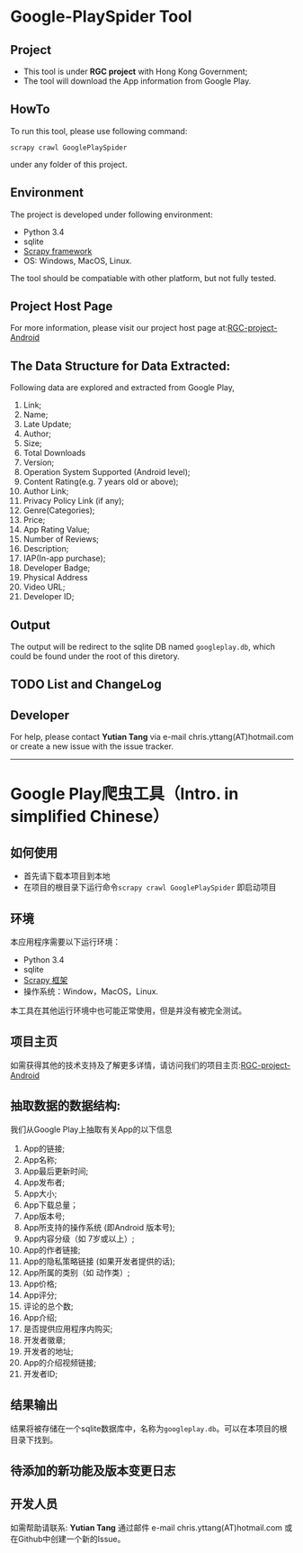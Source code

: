 # Google-PlaySpider Tool
## Project 
  * This tool is under __RGC project__ with Hong Kong Government;
  * The tool will download the App information from Google Play. 
  
## HowTo
  To run this tool, please use following command:
  ```
  scrapy crawl GooglePlaySpider
  ```
  under any folder of this project.
  
## Environment
  The project is developed under following environment:
  
  * Python 3.4
  * sqlite
  * [Scrapy framework](https://scrapy.org)
  * OS: Windows, MacOS, Linux.
   
The tool should be compatiable with other platform, but not fully tested.
  
## Project Host Page
  For more information, please visit our project host page at:[RGC-project-Android](http://www.chrisyttang.org/android-instant-app/index.html)
  
## The Data Structure for Data Extracted:
Following data are explored and extracted from Google Play,

1. Link;
2. Name;
3. Late Update;
4. Author;
5. Size;
6. Total Downloads
7. Version;
8. Operation System Supported (Android level);
9. Content Rating(e.g. 7 years old or above);
10. Author Link;
11. Privacy Policy Link (if any);
12. Genre(Categories);
13. Price;
14. App Rating Value;
15. Number of Reviews;
16. Description;
17. IAP(In-app purchase);
18. Developer Badge;
19. Physical Address
20. Video URL;
21. Developer ID;

## Output
The output will be redirect to the sqlite DB named ```googleplay.db```, which could be found under the root of this diretory.
  
## TODO List and ChangeLog

  
## Developer
For help, please contact __Yutian Tang__  via e-mail chris.yttang(AT)hotmail.com or create a new issue with the issue tracker.
  

---
# Google Play爬虫工具（Intro. in simplified Chinese）

## 如何使用
* 首先请下载本项目到本地
* 在项目的根目录下运行命令```scrapy crawl GooglePlaySpider``` 即启动项目

## 环境
本应用程序需要以下运行环境：

  * Python 3.4
  * sqlite
  * [Scrapy 框架](https://scrapy.org)
  * 操作系统：Window，MacOS，Linux.
  
本工具在其他运行环境中也可能正常使用，但是并没有被完全测试。

## 项目主页
  如需获得其他的技术支持及了解更多详情，请访问我们的项目主页:[RGC-project-Android](http://www.chrisyttang.org/android-instant-app/index.html)
  
## 抽取数据的数据结构:
我们从Google Play上抽取有关App的以下信息

1. App的链接;
2. App名称;
3. App最后更新时间;
4. App发布者;
5. App大小;
6. App下载总量；
7. App版本号;
8. App所支持的操作系统 (即Android 版本号);
9. App内容分级（如 7岁或以上）;
10. App的作者链接;
11. App的隐私策略链接 (如果开发者提供的话);
12. App所属的类别（如 动作类）;
13. App价格;
14. App评分;
15. 评论的总个数;
16. App介绍;
17. 是否提供应用程序内购买;
18. 开发者徽章;
19. 开发者的地址;
20. App的介绍视频链接;
21. 开发者ID;

## 结果输出
结果将被存储在一个sqlite数据库中，名称为```googleplay.db```。可以在本项目的根目录下找到。

## 待添加的新功能及版本变更日志

  
## 开发人员
 如需帮助请联系: __Yutian Tang__  通过邮件 e-mail chris.yttang(AT)hotmail.com 或 在Github中创建一个新的Issue。 
